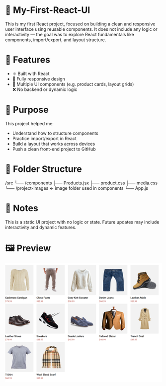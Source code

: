 <h1>🚀 My-First-React-UI</h1> 

This is my first React project, focused on building a clean and responsive user interface using reusable components. It does not include any logic or interactivity — the goal was to explore React fundamentals like components, import/export, and layout structure. <br>

 <h1>🧩 Features</h1>
 
- ⚛️ Built with React <br>
- 📱 Fully responsive design <br>
- 🧱 Multiple UI components (e.g. product cards, layout grids) <br>
❌ No backend or dynamic logic <br>

<h1>🎯 Purpose</h1>

This project helped me:
- Understand how to structure components <br>
- Practice import/export in React <br>
- Build a layout that works across devices <br>
- Push a clean front-end project to GitHub <br>

<h1>📁 Folder Structure</h1>

/src
  └── /components
        ├── Products.jsx
        ├── product.css
        ├── media.css
        └── /project-images   ← image folder used in components
  └── App.js
  
  <h1>📝 Notes</h1>
This is a static UI project with no logic or state. Future updates may include interactivity and dynamic features.

 <h1>🖼️ Preview</h1>

![Project Screenshot](https://github.com/abdu4751/My-First-React-UI-/blob/2837375b27c6943d31e877d50bb9bf04e09f808a/Screenshot%20of%20project.png?raw=true)



